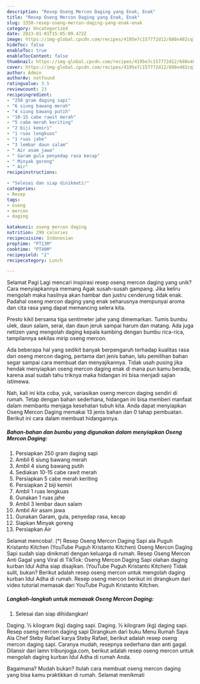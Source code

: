 ```yaml
---
description: "Resep Oseng Mercon Daging yang Enak, Enak"
title: "Resep Oseng Mercon Daging yang Enak, Enak"
slug: 1550-resep-oseng-mercon-daging-yang-enak-enak
category: Uncategorized
date: 2023-01-01T15:05:09.472Z
image: https://img-global.cpcdn.com/recipes/4195e7c157772d12/680x482cq70/oseng-mercon-daging-foto-resep-utama.jpg
hideToc: false
enableToc: true
enableTocContent: false
thumbnail: https://img-global.cpcdn.com/recipes/4195e7c157772d12/680x482cq70/oseng-mercon-daging-foto-resep-utama.jpg
cover: https://img-global.cpcdn.com/recipes/4195e7c157772d12/680x482cq70/oseng-mercon-daging-foto-resep-utama.jpg
author: Admin
authorAv: notfound
ratingvalue: 3.5
reviewcount: 23
recipeingredient:
- "250 gram daging sapi"
- "6 siung bawang merah"
- "4 siung bawang putih"
- "10-15 cabe rawit merah"
- "5 cabe merah keriting"
- "2 biji kemiri"
- "1 ruas lengkuas"
- "1 ruas jahe"
- "3 lembar daun salam"
- " Air asam jawa"
- " Garam gula penyedap rasa kecap"
- " Minyak goreng"
- " Air"
recipeinstructions:

- "Selesai dan siap dinikmati!"
categories:
- Resep
tags:
- oseng
- mercon
- daging

katakunci: oseng mercon daging 
nutrition: 299 calories
recipecuisine: Indonesian
preptime: "PT13M"
cooktime: "PT40M"
recipeyield: "2"
recipecategory: Lunch

---
```



Selamat Pagi Lagi mencari inspirasi resep oseng mercon daging yang unik? Cara menyiapkannya memang Agak susah-susah gampang. Jika keliru mengolah maka hasilnya akan hambar dan justru cenderung tidak enak. Padahal oseng mercon daging yang enak seharusnya mempunyai aroma dan cita rasa yang dapat memancing selera kita.


Presto kikil bersama tiga sentimeter jahe yang dimemarkan. Tumis bumbu ulek, daun salam, serai, dan daun jeruk sampai harum dan matang. Ada juga netizen yang mengolah daging kepala kambing dengan bumbu rica-rica, tampilannya sekilas mirip oseng mercon.

Ada beberapa hal yang sedikit banyak berpengaruh terhadap kualitas rasa dari oseng mercon daging, pertama dari jenis bahan, lalu pemilihan bahan segar sampai cara membuat dan menyajikannya. Tidak usah pusing jika hendak menyiapkan oseng mercon daging enak di mana pun kamu berada, karena asal sudah tahu triknya maka hidangan ini bisa menjadi sajian istimewa.


Nah, kali ini kita coba, yuk, variasikan oseng mercon daging sendiri di rumah. Tetap dengan bahan sederhana, hidangan ini bisa memberi manfaat dalam membantu menjaga kesehatan tubuh kita. Anda dapat menyiapkan Oseng Mercon Daging memakai 13 jenis bahan dan 0 tahap pembuatan. Berikut ini cara dalam membuat hidangannya.

<!--inarticleads1-->

##### Bahan-bahan dan bumbu yang digunakan dalam menyiapkan Oseng Mercon Daging:

1. Persiapkan 250 gram daging sapi
1. Ambil 6 siung bawang merah
1. Ambil 4 siung bawang putih
1. Sediakan 10-15 cabe rawit merah
1. Persiapkan 5 cabe merah keriting
1. Persiapkan 2 biji kemiri
1. Ambil 1 ruas lengkuas
1. Gunakan 1 ruas jahe
1. Ambil 3 lembar daun salam
1. Ambil  Air asam jawa
1. Gunakan  Garam, gula, penyedap rasa, kecap
1. Siapkan  Minyak goreng
1. Persiapkan  Air


Selamat mencoba!. (*) Resep Oseng Mercon Daging Sapi ala Puguh Kristanto Kitchen (YouTube Puguh Kristanto Kitchen) Oseng Mercon Daging Sapi sudah siap dinikmati dengan keluarga di rumah. Resep Oseng Mercon Anti Gagal yang Viral di TikTok: Oseng Mercon Daging Sapi olahan daging kurban Idul Adha siap disajikan. (YouTube Puguh Kristanto Kitchen) Tidak sulit, bukan? Berikut adalah resep oseng mercon untuk mengolah daging kurban Idul Adha di rumah. Resep oseng mercon berikut ini dirangkum dari video tutorial memasak dari YouTube Puguh Kristanto Kitchen. 

<!--inarticleads2-->

##### Langkah-langkah untuk memasak Oseng Mercon Daging:


1. Selesai dan siap dihidangkan!

Daging. ½ kilogram (kg) daging sapi. Daging. ½ kilogram (kg) daging sapi. Resep oseng mercon daging sapi Dirangkum dari buku Menu Rumah Saya Ala Chef Steby Rafael karya Steby Rafael, berikut adalah resep oseng mercon daging sapi. Caranya mudah, resepnya sederhana dan anti gagal. Dilansir dari lamn tribunjogja.com, berikut adalah resep oseng mercon untuk mengolah daging kurban Idul Adha di rumah Anda. 

Bagaimana? Mudah bukan? Itulah cara membuat oseng mercon daging yang bisa kamu praktikkan di rumah. Selamat menikmati
